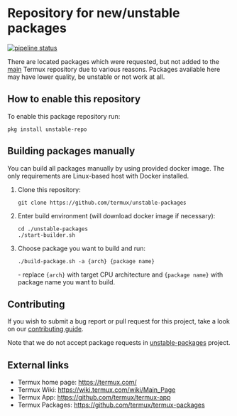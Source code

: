 # Repository for new/unstable packages

[![pipeline status](https://gitlab.com/xeffyr/unstable-packages/badges/master/pipeline.svg)](https://gitlab.com/xeffyr/unstable-packages/commits/master)

There are located packages which were requested, but not added to the
[main](https://github.com/termux/termux-packages) Termux repository due
to various reasons. Packages available here may have lower quality, be
unstable or not work at all.

## How to enable this repository

To enable this package repository run:

```
pkg install unstable-repo
```

## Building packages manually

You can build all packages manually by using provided docker image. The
only requirements are Linux-based host with Docker installed.

1. Clone this repository:
   ```
   git clone https://github.com/termux/unstable-packages
   ```

2. Enter build environment (will download docker image if necessary):
   ```
   cd ./unstable-packages
   ./start-builder.sh
   ```

3. Choose package you want to build and run:
   ```
   ./build-package.sh -a {arch} {package name}
   ```
   \- replace `{arch}` with target CPU architecture and `{package name}`
   with package name you want to build.

## Contributing

If you wish to submit a bug report or pull request for this project,
take a look on our [contributing guide](./CONTRIBUTING.md).

Note that we do not accept package requests in [unstable-packages](https://github.com/termux/unstable-packages)
project.

## External links

* Termux home page: https://termux.com/
* Termux Wiki: https://wiki.termux.com/wiki/Main_Page
* Termux App: https://github.com/termux/termux-app
* Termux Packages: https://github.com/termux/termux-packages
